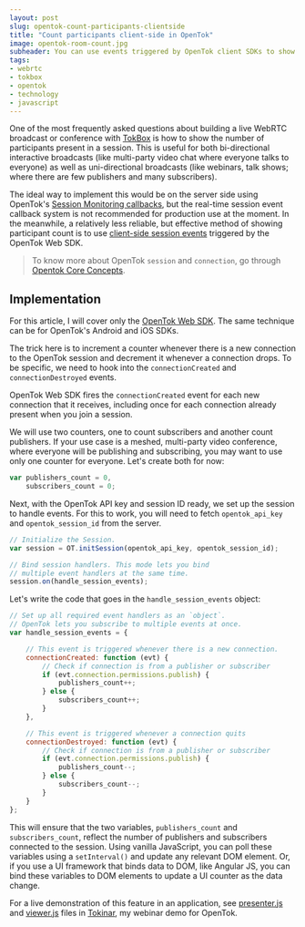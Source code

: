 ```yaml
---
layout: post
slug: opentok-count-participants-clientside
title: "Count participants client-side in OpenTok"
image: opentok-room-count.jpg
subheader: You can use events triggered by OpenTok client SDKs to show the number of active participants in a multi-party WebRTC call running on TokBox, entirely on the client-side. Here is how.
tags:
- webrtc
- tokbox
- opentok
- technology
- javascript
---
```


One of the most frequently asked questions about building a live WebRTC broadcast or conference with [TokBox](https://tokbox.com) is how to show the number of participants present in a session. This is useful for both bi-directional interactive broadcasts (like multi-party video chat where everyone talks to everyone) as well as uni-directional broadcasts (like webinars, talk shows; where there are few publishers and many subscribers).

The ideal way to implement this would be on the server side using OpenTok's [Session Monitoring callbacks](https://tokbox.com/developer/guides/session-monitoring/), but the real-time session event callback system is not recommended for production use at the moment. In the meanwhile, a relatively less reliable, but effective method of showing participant count is to use [client-side session events](https://tokbox.com/developer/sdks/js/reference/Session.html#events) triggered by the OpenTok Web SDK.

> To know more about OpenTok `session` and `connection`, go through [Opentok Core Concepts](https://tokbox.com/developer/guides/core-concepts/).

## Implementation

<p class="note">For this article, I will cover only the <a href="https://tokbox.com/developer/sdks/js/">OpenTok Web SDK</a>. The same technique can be for OpenTok's Android and iOS SDKs.</p>

The trick here is to increment a counter whenever there is a new connection to the OpenTok session and decrement it whenever a connection drops. To be specific, we need to hook into the `connectionCreated` and `connectionDestroyed` events.

OpenTok Web SDK fires the `connectionCreated` event for each new connection that it receives, including once for each connection already present when you join a session.

We will use two counters, one to count subscribers and another count publishers. If your use case is a meshed, multi-party video conference, where everyone will be publishing and subscribing, you may want to use only one counter for everyone. Let's create both for now:

```javascript
var publishers_count = 0,
    subscribers_count = 0;
```

Next, with the OpenTok API key and session ID ready, we set up the session to handle events. For this to work, you will need to fetch `opentok_api_key` and `opentok_session_id` from the server.

```javascript
// Initialize the Session.
var session = OT.initSession(opentok_api_key, opentok_session_id);

// Bind session handlers. This mode lets you bind
// multiple event handlers at the same time.
session.on(handle_session_events);
```

Let's write the code that goes in the `handle_session_events` object:

```javascript
// Set up all required event handlers as an `object`.
// OpenTok lets you subscribe to multiple events at once.
var handle_session_events = {

    // This event is triggered whenever there is a new connection.
    connectionCreated: function (evt) {
        // Check if connection is from a publisher or subscriber
        if (evt.connection.permissions.publish) {
            publishers_count++;
        } else {
            subscribers_count++;
        }
    },

    // This event is triggered whenever a connection quits
    connectionDestroyed: function (evt) {
        // Check if connection is from a publisher or subscriber
        if (evt.connection.permissions.publish) {
            publishers_count--;
        } else {
            subscribers_count--;
        }
    }
};
```

This will ensure that the two variables, `publishers_count` and `subscribers_count`, reflect the number of publishers and subscribers connected to the session. Using vanilla JavaScript, you can poll these variables using a `setInterval()` and update any relevant DOM element. Or, if you use a UI framework that binds data to DOM, like Angular JS, you can bind these variables to DOM elements to update a UI counter as the data change.

For a live demonstration of this feature in an application, see [presenter.js](https://github.com/kaustavdm/tokinar/blob/master/assets/js/presenter.js) and [viewer.js](https://github.com/kaustavdm/tokinar/blob/master/assets/js/viewer.js) files in [Tokinar](https://github.com/kaustavdm/tokinar), my webinar demo for OpenTok.
